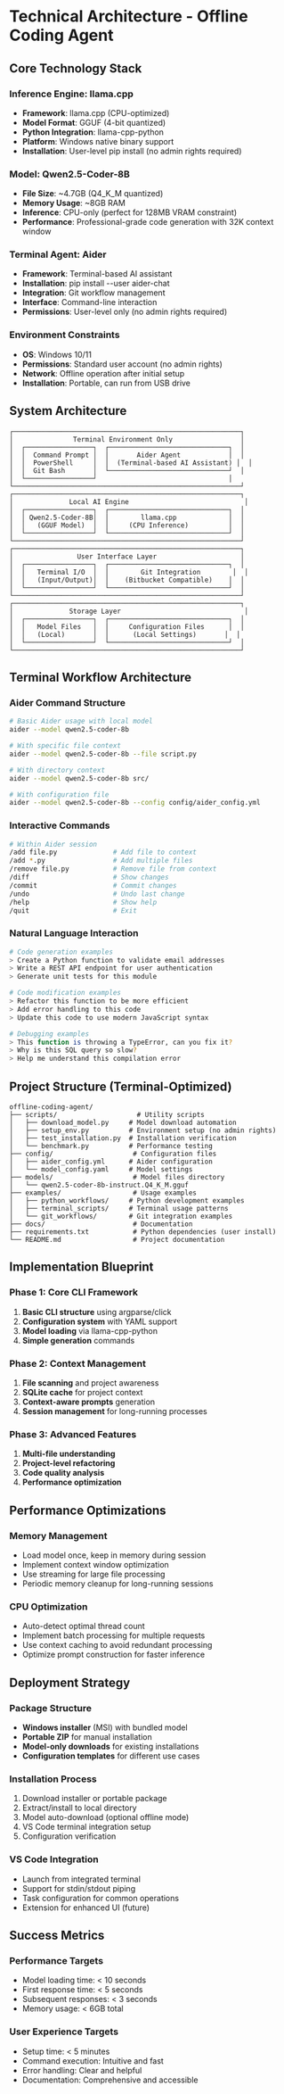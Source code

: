 # Technical Architecture - Offline Coding Agent

## Core Technology Stack

### Inference Engine: llama.cpp
- **Framework**: llama.cpp (CPU-optimized)
- **Model Format**: GGUF (4-bit quantized)
- **Python Integration**: llama-cpp-python
- **Platform**: Windows native binary support
- **Installation**: User-level pip install (no admin rights required)

### Model: Qwen2.5-Coder-8B
- **File Size**: ~4.7GB (Q4_K_M quantized)
- **Memory Usage**: ~8GB RAM
- **Inference**: CPU-only (perfect for 128MB VRAM constraint)
- **Performance**: Professional-grade code generation with 32K context window

### Terminal Agent: Aider
- **Framework**: Terminal-based AI assistant
- **Installation**: pip install --user aider-chat
- **Integration**: Git workflow management
- **Interface**: Command-line interaction
- **Permissions**: User-level only (no admin rights required)

### Environment Constraints
- **OS**: Windows 10/11
- **Permissions**: Standard user account (no admin rights)
- **Network**: Offline operation after initial setup
- **Installation**: Portable, can run from USB drive

## System Architecture

```
┌─────────────────────────────────────────────────────────┐
│               Terminal Environment Only                 │
│  ┌─────────────────┐  ┌──────────────────────────────┐  │
│  │  Command Prompt │  │       Aider Agent            │  │
│  │  PowerShell     │  │  (Terminal-based AI Assistant) │  │
│  │  Git Bash       │  └──────────────────────────────┘  │
│  └─────────────────┘                                 │
└─────────────────────────────────────────────────────────┘
┌─────────────────────────────────────────────────────────┐
│              Local AI Engine                             │
│  ┌─────────────────┐  ┌──────────────────────────────┐  │
│  │ Qwen2.5-Coder-8B│  │        llama.cpp             │  │
│  │   (GGUF Model)  │  │     (CPU Inference)          │  │
│  └─────────────────┘  └──────────────────────────────┘  │
└─────────────────────────────────────────────────────────┘
┌─────────────────────────────────────────────────────────┐
│                User Interface Layer                     │
│  ┌─────────────────┐  ┌──────────────────────────────┐  │
│  │   Terminal I/O  │  │        Git Integration        │  │
│  │   (Input/Output)│  │    (Bitbucket Compatible)    │  │
│  └─────────────────┘  └──────────────────────────────┘  │
└─────────────────────────────────────────────────────────┘
┌─────────────────────────────────────────────────────────┐
│              Storage Layer                               │
│  ┌─────────────────┐  ┌──────────────────────────────┐  │
│  │   Model Files   │  │     Configuration Files      │  │
│  │   (Local)       │  │      (Local Settings)       │  │
│  └─────────────────┘  └──────────────────────────────┘  │
└─────────────────────────────────────────────────────────┘
```

## Terminal Workflow Architecture

### Aider Command Structure
```bash
# Basic Aider usage with local model
aider --model qwen2.5-coder-8b

# With specific file context
aider --model qwen2.5-coder-8b --file script.py

# With directory context
aider --model qwen2.5-coder-8b src/

# With configuration file
aider --model qwen2.5-coder-8b --config config/aider_config.yml
```

### Interactive Commands
```bash
# Within Aider session
/add file.py              # Add file to context
/add *.py                 # Add multiple files
/remove file.py           # Remove file from context
/diff                     # Show changes
/commit                   # Commit changes
/undo                     # Undo last change
/help                     # Show help
/quit                     # Exit
```

### Natural Language Interaction
```bash
# Code generation examples
> Create a Python function to validate email addresses
> Write a REST API endpoint for user authentication
> Generate unit tests for this module

# Code modification examples
> Refactor this function to be more efficient
> Add error handling to this code
> Update this code to use modern JavaScript syntax

# Debugging examples
> This function is throwing a TypeError, can you fix it?
> Why is this SQL query so slow?
> Help me understand this compilation error
```

## Project Structure (Terminal-Optimized)

```
offline-coding-agent/
├── scripts/                    # Utility scripts
│   ├── download_model.py     # Model download automation
│   ├── setup_env.py          # Environment setup (no admin rights)
│   ├── test_installation.py  # Installation verification
│   └── benchmark.py          # Performance testing
├── config/                    # Configuration files
│   ├── aider_config.yml      # Aider configuration
│   └── model_config.yaml     # Model settings
├── models/                    # Model files directory
│   └── qwen2.5-coder-8b-instruct.Q4_K_M.gguf
├── examples/                  # Usage examples
│   ├── python_workflows/     # Python development examples
│   ├── terminal_scripts/     # Terminal usage patterns
│   └── git_workflows/        # Git integration examples
├── docs/                      # Documentation
├── requirements.txt           # Python dependencies (user install)
└── README.md                  # Project documentation
```

## Implementation Blueprint

### Phase 1: Core CLI Framework
1. **Basic CLI structure** using argparse/click
2. **Configuration system** with YAML support
3. **Model loading** via llama-cpp-python
4. **Simple generation** commands

### Phase 2: Context Management
1. **File scanning** and project awareness
2. **SQLite cache** for project context
3. **Context-aware prompts** generation
4. **Session management** for long-running processes

### Phase 3: Advanced Features
1. **Multi-file understanding**
2. **Project-level refactoring**
3. **Code quality analysis**
4. **Performance optimization**

## Performance Optimizations

### Memory Management
- Load model once, keep in memory during session
- Implement context window optimization
- Use streaming for large file processing
- Periodic memory cleanup for long-running sessions

### CPU Optimization
- Auto-detect optimal thread count
- Implement batch processing for multiple requests
- Use context caching to avoid redundant processing
- Optimize prompt construction for faster inference

## Deployment Strategy

### Package Structure
- **Windows installer** (MSI) with bundled model
- **Portable ZIP** for manual installation
- **Model-only downloads** for existing installations
- **Configuration templates** for different use cases

### Installation Process
1. Download installer or portable package
2. Extract/install to local directory
3. Model auto-download (optional offline mode)
4. VS Code terminal integration setup
5. Configuration verification

### VS Code Integration
- Launch from integrated terminal
- Support for stdin/stdout piping
- Task configuration for common operations
- Extension for enhanced UI (future)

## Success Metrics

### Performance Targets
- Model loading time: < 10 seconds
- First response time: < 5 seconds
- Subsequent responses: < 3 seconds
- Memory usage: < 6GB total

### User Experience Targets
- Setup time: < 5 minutes
- Command execution: Intuitive and fast
- Error handling: Clear and helpful
- Documentation: Comprehensive and accessible